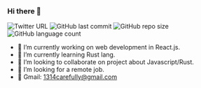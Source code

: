 ### Hi there 👋 
![Twitter URL](https://img.shields.io/twitter/url?style=social&url=https%3A%2F%2Ftwitter.com%2Fnaturel_lee)
![GitHub last commit](https://img.shields.io/github/last-commit/naturellee/naturellee)
![GitHub repo size](https://img.shields.io/github/repo-size/naturellee/naturellee)
![GitHub language count](https://img.shields.io/github/languages/count/naturellee/naturellee)

- 🔭 I’m currently working on web development in React.js.
- 🌱 I’m currently learning Rust lang.
- 👯 I’m looking to collaborate on project about Javascript/Rust.
- 🤔 I’m looking for a remote job.
- 📮 Gmail: 1314carefully@gmail.com


